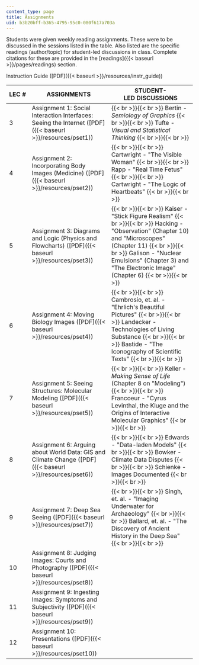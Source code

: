 ```yaml
---
content_type: page
title: Assignments
uid: b3b20bff-b365-4795-95c0-080f617a703a
---
```


Students were given weekly reading assignments. These were to be discussed in the sessions listed in the table. Also listed are the specific readings (author/topic) for student-led discussions in class. Complete citations for these are provided in the [readings]({{< baseurl >}}/pages/readings) section.

Instruction Guide ([PDF]({{< baseurl >}}/resources/instr_guide))

| LEC # | ASSIGNMENTS | STUDENT-LED DISCUSSIONS |
| --- | --- | --- |
| 3 | Assignment 1: Social Interaction Interfaces: Seeing the Internet ([PDF]({{< baseurl >}}/resources/pset1)) |  {{< br >}}{{< br >}} Bertin - _Semiology of Graphics_ {{< br >}}{{< br >}} Tufte - _Visual and Statistical Thinking_ {{< br >}}{{< br >}}  |
| 4 | Assignment 2: Incorporating Body Images (Medicine) ([PDF]({{< baseurl >}}/resources/pset2)) |  {{< br >}}{{< br >}} Cartwright - "The Visible Woman" {{< br >}}{{< br >}} Rapp - "Real Time Fetus" {{< br >}}{{< br >}} Cartwright - "The Logic of Heartbeats" {{< br >}}{{< br >}}  |
| 5 | Assignment 3: Diagrams and Logic (Physics and Flowcharts) ([PDF]({{< baseurl >}}/resources/pset3)) |  {{< br >}}{{< br >}} Kaiser - "Stick Figure Realism" {{< br >}}{{< br >}} Hacking - "Observation" (Chapter 10) and "Microscopes" (Chapter 11) {{< br >}}{{< br >}} Galison - "Nuclear Emulsions" (Chapter 3) and "The Electronic Image" (Chapter 6) {{< br >}}{{< br >}}  |
| 6 | Assignment 4: Moving Biology Images ([PDF]({{< baseurl >}}/resources/pset4)) |  {{< br >}}{{< br >}} Cambrosio, et. al. - "Ehrlich's Beautiful Pictures" {{< br >}}{{< br >}} Landecker - Technologies of Living Substance {{< br >}}{{< br >}} Bastide - "The Iconography of Scientific Texts" {{< br >}}{{< br >}}  |
| 7 | Assignment 5: Seeing Structures: Molecular Modeling ([PDF]({{< baseurl >}}/resources/pset5)) |  {{< br >}}{{< br >}} Keller - _Making Sense of Life_ (Chapter 8 on "Modeling") {{< br >}}{{< br >}} Francoeur - "Cyrus Levinthal, the Kluge and the Origins of Interactive Molecular Graphics" {{< br >}}{{< br >}}  |
| 8 | Assignment 6: Arguing about World Data: GIS and Climate Change ([PDF]({{< baseurl >}}/resources/pset6)) |  {{< br >}}{{< br >}} Edwards - "Data-laden Models" {{< br >}}{{< br >}} Bowker - Climate Data Disputes {{< br >}}{{< br >}} Schienke - Images Documented {{< br >}}{{< br >}}  |
| 9 | Assignment 7: Deep Sea Seeing ([PDF]({{< baseurl >}}/resources/pset7)) |  {{< br >}}{{< br >}} Singh, et. al. - "Imaging Underwater for Archaeology" {{< br >}}{{< br >}} Ballard, et. al. - "The Discovery of Ancient History in the Deep Sea" {{< br >}}{{< br >}}  |
| 10 | Assignment 8: Judging Images: Courts and Photography ([PDF]({{< baseurl >}}/resources/pset8)) | &nbsp; |
| 11 | Assignment 9: Ingesting Images: Symptoms and Subjectivity ([PDF]({{< baseurl >}}/resources/pset9)) | &nbsp; |
| 12 | Assignment 10: Presentations ([PDF]({{< baseurl >}}/resources/pset10)) |